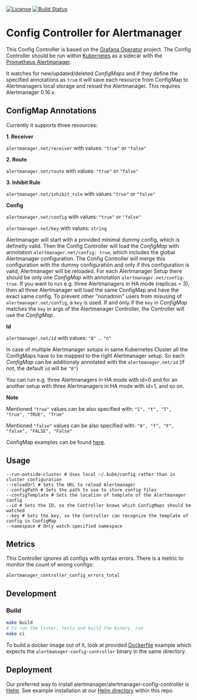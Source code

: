 [![License](https://img.shields.io/badge/License-Apache%202.0-blue.svg)](https://opensource.org/licenses/Apache-2.0)
[![Build Status](https://travis-ci.org/dbsystel/alertmanager-config-controller.svg)](https://travis-ci.org/dbsystel/alertmanager-config-controller)

# Config Controller for Alertmanager

This Config Controller is based on the [Grafana Operator](https://github.com/tsloughter/grafana-operator) project. The Config Controller should be run within [Kubernetes](https://github.com/kubernetes/kubernetes) as a sidecar with the [Prometheus Alertmanager](https://github.com/prometheus/alertmanager).

It watches for new/updated/deleted *ConfigMaps* and if they define the specified annotations as `true` it will save each resource from ConfigMap to Alertmanagers local storage and reload the Alertmanager. This requires Alertmanager 0.16.x.

## ConfigMap Annotations


Currently it supports three resources:

**1. Receiver**

`alertmanager.net/receiver` with values: `"true"` or `"false"`

**2. Route**

`alertmanager.net/route` with values: `"true"` or `"false"`

**3. Inhibit Rule**

`alertmanager.net/inhibit_rule` with values `"true"` or `"false"`

**Config**

`alertmanager.net/config` with values: `"true"` or `"false"`

`alertmanager.net/key` with values: `string`

Alertmanager will start with a provided minimal dummy config, which is definetly valid. Then the Config Controller will load the *ConfigMap* with annotation `alertmanager.net/config: true`, which includes the global Alertmanager configuration. The Config Controller will merge this configuration with the dummy configuration and only if this configuration is valid, Alertmanager will be reloaded. For each Alertmanager Setup there should be only one *ConfigMap* with annotation `alertmanager.net/config: true`. If you want to run e.g. three Alertmanagers in HA mode (replicas = 3), then all three Alertmanager will load the same ConfigMap and have the exact same config. To prevent other "nonadmin" users from misusing of `alertmanager.net/config`, a `key` is used. If and only if the `key` in *ConfigMap* matches the `key` in args of the Alertmanager Controller, the Controller will use the *ConfigMap*.

**Id**

`alertmanager.net/id` with values: `"0"` ... `"n"`

In case of multiple Alertmanager *setups* in same Kubernetes Cluster all the ConfigMaps have to be mapped to the right Alertmanager setup.
So each *ConfigMap* can be additionaly annotated with the `alertmanager.net/id` (if not, the default `id` will be `"0"`)

You can run e.g. three Alertmanagers in HA mode with id=0 and for an another setup with three Alertmanagers in HA mode with id=1, and so on.

**Note**

Mentioned `"true"` values can be also specified with: `"1", "t", "T", "true", "TRUE", "True"`

Mentioned `"false"` values can be also specified with: `"0", "f", "F", "false", "FALSE", "False"`

ConfigMap examples can be found [here](configmap-examples).

## Usage
```
--run-outside-cluster # Uses local ~/.kube/config rather than in cluster configuration
--reloadUrl # Sets the URL to reload Alertmanager
--configPath # Sets the path to use to store config files
--configTemplate # Sets the location of template of the Alertmanager config
--id # Sets the ID, so the Controller knows which ConfigMaps should be watched
--key # Sets the key, so the Controller can recognize the template of config in ConfigMap
--namespace # Only watch specified namespace
```

## Metrics
This Controller ignores all configs with syntax errors. There is a metric to monitor the count of wrong configs:
```
alertmanager_controller_config_errors_total
```

## Development
### Build
```sh
make build
# to run the linter, tests and build the binary, run
make ci
```
To build a docker image out of it, look at provided [Dockerfile](Dockerfile) example which expects the `alertmanager-config-controller` binary in the same directory.

## Deployment
Our preferred way to install alertmanager/alertmanager-config-controller is [Helm](https://helm.sh/). See example installation at our [Helm directory](helm) within this repo.
